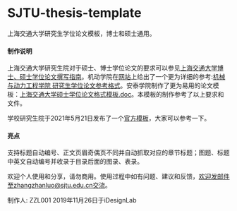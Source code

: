 # SJTU-thesis-template
上海交通大学研究生学位论文模板，博士和硕士通用。

#### 制作说明
上海交通大学研究生院对于硕士、博士学位论文的要求可以参见[上海交通大学博士、硕士学位论文撰写指南](https://www.gs.sjtu.edu.cn/info/1143/5801.htm)。机动学院在[网站](http://me.sjtu.edu.cn/YanJS/degreemanage.html)上给出了一个更为详细的参考:[机械与动力工程学院 研究生学位论文参考格式](http://me.sjtu.edu.cn/YanJS/upload/LWGS.doc)。安泰学院制作了更为易用的论文模板：[上海交通大学硕士学位论文格式模板.doc](http://www.acem.sjtu.edu.cn/master/download/20139.html)。本模板的制作参考了以上要求和文件。

学校研究生院于2021年5月21日发布了一个[官方模板](https://www.gs.sjtu.edu.cn/info/1136/8374.htm)，大家可以参考一下。

#### 亮点
支持标题自动编号、正文页眉奇偶页不同并自动抓取对应的章节标题；图题、标题中英文自动编号并收录于目录后面的图录、表录。  

  
  
欢迎个人使用和分享，请勿商用。使用过程中如有问题、建议和反馈，欢迎发邮件至zhangzhanluo@sjtu.edu.cn交流。

制作人: ZZL001
2019年11月26日于iDesignLab
